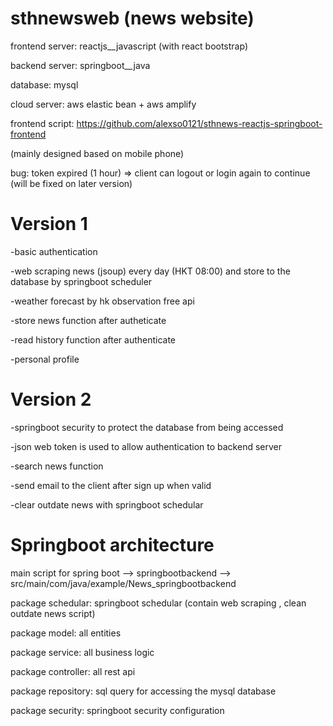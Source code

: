 # sthnewsweb (news website)


frontend server: reactjs__javascript (with react bootstrap)

backend server: springboot__java

database: mysql

cloud server: aws elastic bean + aws amplify

frontend script: https://github.com/alexso0121/sthnews-reactjs-springboot-frontend


(mainly designed based on mobile phone)

bug: token expired (1 hour) => client can logout or login again to continue (will be fixed on later version)

# Version 1
-basic authentication

-web scraping news (jsoup) every day (HKT 08:00) and store to the database by springboot scheduler

-weather forecast by hk observation free api

-store news function after autheticate

-read history function after authenticate

-personal profile

# Version 2
-springboot security to protect the database from being accessed 

-json web token is used to allow authentication to backend server

-search news function

-send email to the client after sign up when valid

-clear outdate news with springboot schedular


# Springboot architecture
main script for spring boot --> springbootbackend --> src/main/com/java/example/News_springbootbackend

package schedular: springboot schedular (contain web scraping , clean outdate news script)

package model: all entities

package service: all business logic

package controller: all rest api

package repository: sql query for accessing the mysql database

package security: springboot security configuration


